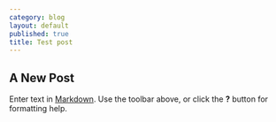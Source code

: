 ```yaml
---
category: blog
layout: default
published: true
title: Test post
---
```


## A New Post

Enter text in [Markdown](http://daringfireball.net/projects/markdown/). Use the toolbar above, or click the **?** button for formatting help.